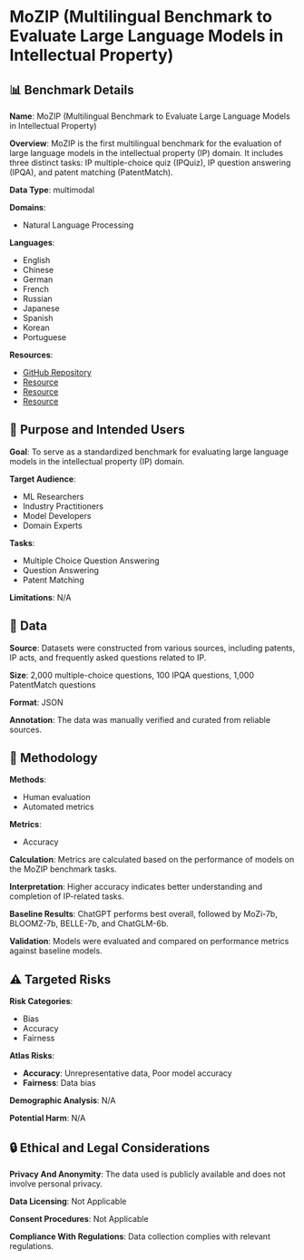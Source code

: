 # MoZIP (Multilingual Benchmark to Evaluate Large Language Models in Intellectual Property)

## 📊 Benchmark Details

**Name**: MoZIP (Multilingual Benchmark to Evaluate Large Language Models in Intellectual Property)

**Overview**: MoZIP is the first multilingual benchmark for the evaluation of large language models in the intellectual property (IP) domain. It includes three distinct tasks: IP multiple-choice quiz (IPQuiz), IP question answering (IPQA), and patent matching (PatentMatch).

**Data Type**: multimodal

**Domains**:
- Natural Language Processing

**Languages**:
- English
- Chinese
- German
- French
- Russian
- Japanese
- Spanish
- Korean
- Portuguese

**Resources**:
- [GitHub Repository](https://github.com/AI-for-Science/MoZi)
- [Resource](https://huggingface.co/datasets/BNNT/IPQuizDataset)
- [Resource](https://huggingface.co/datasets/BNNT/IPQA)
- [Resource](https://huggingface.co/datasets/BNNT/PatentMatch)

## 🎯 Purpose and Intended Users

**Goal**: To serve as a standardized benchmark for evaluating large language models in the intellectual property (IP) domain.

**Target Audience**:
- ML Researchers
- Industry Practitioners
- Model Developers
- Domain Experts

**Tasks**:
- Multiple Choice Question Answering
- Question Answering
- Patent Matching

**Limitations**: N/A

## 💾 Data

**Source**: Datasets were constructed from various sources, including patents, IP acts, and frequently asked questions related to IP.

**Size**: 2,000 multiple-choice questions, 100 IPQA questions, 1,000 PatentMatch questions

**Format**: JSON

**Annotation**: The data was manually verified and curated from reliable sources.

## 🔬 Methodology

**Methods**:
- Human evaluation
- Automated metrics

**Metrics**:
- Accuracy

**Calculation**: Metrics are calculated based on the performance of models on the MoZIP benchmark tasks.

**Interpretation**: Higher accuracy indicates better understanding and completion of IP-related tasks.

**Baseline Results**: ChatGPT performs best overall, followed by MoZi-7b, BLOOMZ-7b, BELLE-7b, and ChatGLM-6b.

**Validation**: Models were evaluated and compared on performance metrics against baseline models.

## ⚠️ Targeted Risks

**Risk Categories**:
- Bias
- Accuracy
- Fairness

**Atlas Risks**:
- **Accuracy**: Unrepresentative data, Poor model accuracy
- **Fairness**: Data bias

**Demographic Analysis**: N/A

**Potential Harm**: N/A

## 🔒 Ethical and Legal Considerations

**Privacy And Anonymity**: The data used is publicly available and does not involve personal privacy.

**Data Licensing**: Not Applicable

**Consent Procedures**: Not Applicable

**Compliance With Regulations**: Data collection complies with relevant regulations.
